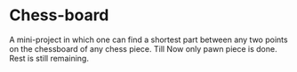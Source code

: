 # Chess-board
A mini-project in which one can find a shortest part between any two points on the chessboard of any chess piece. Till Now only pawn piece is done. Rest is still remaining.
